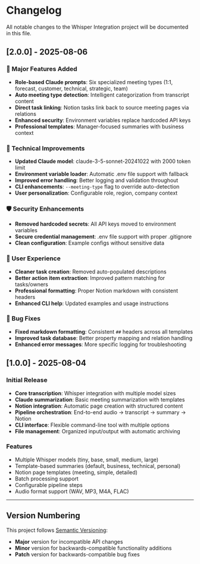 # Changelog

All notable changes to the Whisper Integration project will be documented in this file.

## [2.0.0] - 2025-08-06

### 🚀 Major Features Added
- **Role-based Claude prompts**: Six specialized meeting types (1:1, forecast, customer, technical, strategic, team)
- **Auto meeting type detection**: Intelligent categorization from transcript content
- **Direct task linking**: Notion tasks link back to source meeting pages via relations
- **Enhanced security**: Environment variables replace hardcoded API keys
- **Professional templates**: Manager-focused summaries with business context

### 🔧 Technical Improvements
- **Updated Claude model**: claude-3-5-sonnet-20241022 with 2000 token limit
- **Environment variable loader**: Automatic .env file support with fallback
- **Improved error handling**: Better logging and validation throughout
- **CLI enhancements**: `--meeting-type` flag to override auto-detection
- **User personalization**: Configurable role, region, company context

### 🛡️ Security Enhancements
- **Removed hardcoded secrets**: All API keys moved to environment variables
- **Secure credential management**: .env file support with proper .gitignore
- **Clean configuration**: Example configs without sensitive data

### 🎯 User Experience
- **Cleaner task creation**: Removed auto-populated descriptions
- **Better action item extraction**: Improved pattern matching for tasks/owners
- **Professional formatting**: Proper Notion markdown with consistent headers
- **Enhanced CLI help**: Updated examples and usage instructions

### 🐛 Bug Fixes
- **Fixed markdown formatting**: Consistent `##` headers across all templates
- **Improved task database**: Better property mapping and relation handling
- **Enhanced error messages**: More specific logging for troubleshooting

## [1.0.0] - 2025-08-04

### Initial Release
- **Core transcription**: Whisper integration with multiple model sizes
- **Claude summarization**: Basic meeting summarization with templates  
- **Notion integration**: Automatic page creation with structured content
- **Pipeline orchestration**: End-to-end audio → transcript → summary → Notion
- **CLI interface**: Flexible command-line tool with multiple options
- **File management**: Organized input/output with automatic archiving

### Features
- Multiple Whisper models (tiny, base, small, medium, large)
- Template-based summaries (default, business, technical, personal)
- Notion page templates (meeting, simple, detailed) 
- Batch processing support
- Configurable pipeline steps
- Audio format support (WAV, MP3, M4A, FLAC)

---

## Version Numbering

This project follows [Semantic Versioning](https://semver.org/):
- **Major** version for incompatible API changes
- **Minor** version for backwards-compatible functionality additions  
- **Patch** version for backwards-compatible bug fixes